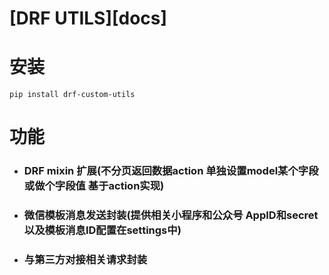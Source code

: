 # [DRF UTILS][docs]

[comment]: <> ([![Build Status]&#40;https://travis-ci.org/kenneth051/drf-history.svg?branch=develop&#41;]&#40;https://travis-ci.org/kenneth051/drf-history&#41;  [![Coverage Status]&#40;https://coveralls.io/repos/github/kenneth051/django-track-actions/badge.svg?branch=develop&#41;]&#40;https://coveralls.io/github/kenneth051/django-track-actions?branch=develop&#41;  [![Maintainability]&#40;https://api.codeclimate.com/v1/badges/fc8a5a15c480d2ad117d/maintainability&#41;]&#40;https://codeclimate.com/github/kenneth051/django-track-actions/maintainability&#41; [![Downloads]&#40;https://pepy.tech/badge/drf-safe-jack&#41;]&#40;https://pepy.tech/project/drf-safe-jack&#41;[![Downloads]&#40;https://pepy.tech/badge/drf-safe-jack/month&#41;]&#40;https://pepy.tech/project/drf-safe-jack&#41;[![Downloads]&#40;https://pepy.tech/badge/drf-safe-jack/week&#41;]&#40;https://pepy.tech/project/drf-history/week&#41; [![PyPI version]&#40;https://badge.fury.io/py/drf-safe-jack.svg&#41;]&#40;https://badge.fury.io/py/drf-safe-jack&#41;)



# 安装

```shell
pip install drf-custom-utils
```



# 功能

- ### DRF mixin 扩展(不分页返回数据action  单独设置model某个字段或做个字段值  基于action实现)

- ### 微信模板消息发送封装(提供相关小程序和公众号 AppID和secret以及模板消息ID配置在settings中)

- ### 与第三方对接相关请求封装

